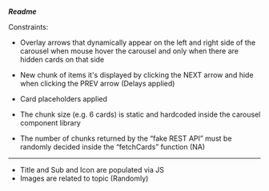 ***Readme***

Constraints:

- Overlay arrows that dynamically appear on the left and right side of the carousel when mouse hover the carousel and only when there are hidden cards on that side

- New chunk of items it's displayed by clicking the NEXT arrow and hide when clicking the PREV arrow
  (Delays applied)

- Card placeholders applied

- The chunk size (e.g. 6 cards) is static and hardcoded inside the carousel component library

- The number of chunks returned by the “fake REST API” must be randomly decided inside the “fetchCards” function (NA)

-----------

* Title and Sub and Icon are populated via JS
* Images are related to topic (Randomly)
